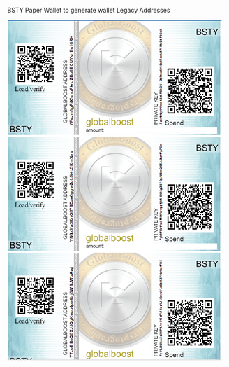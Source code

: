 BSTY Paper Wallet to generate wallet Legacy Addresses

![Paper Wallet](paper%20wallet%20example.PNG)
